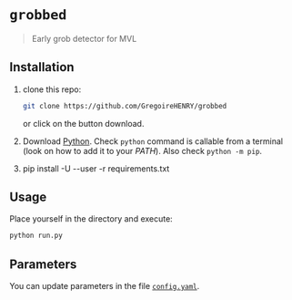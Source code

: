 # `grobbed`

> Early grob detector for MVL

## Installation

1. clone this repo:

   ```sh
   git clone https://github.com/GregoireHENRY/grobbed
   ```

   or click on the button download.
1. Download [Python][python url]. Check `python` command is callable from a
   terminal (look on how to add it to your _PATH_). Also check
   `python -m pip`.
1. pip install -U --user -r requirements.txt

## Usage

Place yourself in the directory and execute:

```sh
python run.py
```

## Parameters

You can update parameters in the file [`config.yaml`][config path].

[config path]: ./config.yaml
[python url]: https://www.python.org/downloads
